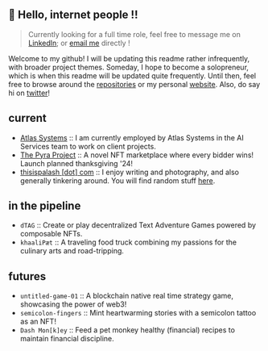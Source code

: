 ## 👋 Hello, internet people !!
> Currently looking for a full time role, feel free to message me on [LinkedIn](https://linkedin.com/in/isthispalash); or [email me](mailto:pa334@cornell.edu) directly !
<!-- just wanted to [say](https://www.youtube.com/watch?v=S_AFc_BXht4) [thanks](https://www.youtube.com/watch?v=NbdRIVCBqNI)! -->

Welcome to my github! I will be updating this readme rather infrequently, with broader project themes. Someday, I hope to become a solopreneur, which is when this readme will be updated quite frequently. Until then, feel free to browse around the [repositories](https://github.com/thisispalash?tab=repositories) or my personal [website](https://thisispalash.com/). Also, do say hi on [twitter](https://x.com/kdiodna)!

## current

- [Atlas Systems](https://atlassystems.com/) :: I am currently employed by Atlas Systems in the AI Services team to work on client projects.
- [The Pyra Project](https://pyra.fun/) :: A novel NFT marketplace where every bidder wins! Launch planned thanksgiving '24!
- [thisispalash [dot] com](https://thisispalash.com/) :: I enjoy writing and photography, and also generally tinkering around. You will find random stuff [here](https://thisispalash.com/random).

## in the pipeline

- `dTAG` :: Create or play decentralized Text Adventure Games powered by composable NFTs.
- `khaaliPæt` :: A traveling food truck combining my passions for the culinary arts and road-tripping.

## futures

- `untitled-game-01` :: A blockchain native real time strategy game, showcasing the power of web3!
- `semicolon-fingers` :: Mint heartwarming stories with a semicolon tattoo as an NFT!
- `Dash Mon[k]ey` :: Feed a pet monkey healthy (financial) recipes to maintain financial discipline.
